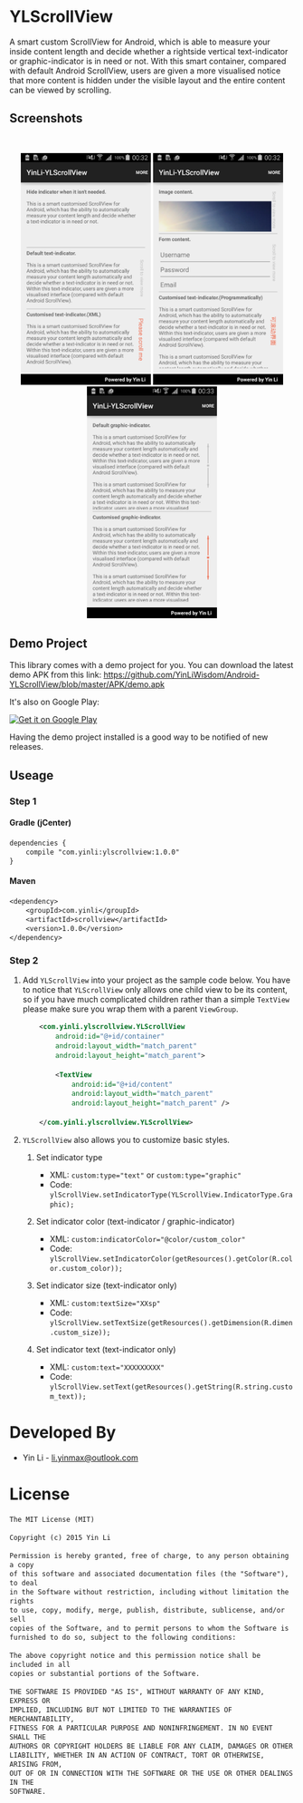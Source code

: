 # YLScrollView
A smart custom ScrollView for Android, which is able to measure your inside content length and decide whether a rightside vertical text-indicator or graphic-indicator is in need or not. With this smart container, compared with default Android ScrollView, users are given a more visualised notice that more content is hidden under the visible layout and the entire content can be viewed by scrolling.

## Screenshots
<br/>
<p align="center">
<img src="./screenshot/sample_1.png" width="230" />
<img src="./screenshot/sample_2.png" width="230" />
<img src="./screenshot/sample_3.png" width="230" />
</p>

## Demo Project
This library comes with a demo project for you. You can download the latest demo APK from this link:
https://github.com/YinLiWisdom/Android-YLScrollView/blob/master/APK/demo.apk

It's also on Google Play:

<a href="https://play.google.com/store/apps/details?id=com.yinli.yinli_ylscrollview&hl=en_GB">
  <img alt="Get it on Google Play"
       src="https://developer.android.com/images/brand/en_generic_rgb_wo_60.png" />
</a>

Having the demo project installed is a good way to be notified of new releases.

## Useage
### Step 1
#### Gradle (jCenter)
```
dependencies {
    compile "com.yinli:ylscrollview:1.0.0"
}
```
#### Maven
```
<dependency>
	<groupId>com.yinli</groupId>
	<artifactId>scrollview</artifactId>
	<version>1.0.0</version>
</dependency>
```

### Step 2
1. Add `YLScrollView` into your project as the sample code below. You have to notice that `YLScrollView` only allows one child view to be its content, so if you have much complicated children rather than a simple `TextView` please make sure you wrap them with a parent `ViewGroup`. 
	```xml
	    <com.yinli.ylscrollview.YLScrollView
	        android:id="@+id/container"
	        android:layout_width="match_parent"
	        android:layout_height="match_parent">
	        
	        <TextView
	            android:id="@+id/content"
	            android:layout_width="match_parent"
	            android:layout_height="match_parent" />
	
	    </com.yinli.ylscrollview.YLScrollView>
	```
	
2. `YLScrollView` also allows you to customize basic styles.

	1. Set indicator type
		* XML: `custom:type="text"` or `custom:type="graphic"`
		* Code: `ylScrollView.setIndicatorType(YLScrollView.IndicatorType.Graphic);`

	2. Set indicator color (text-indicator / graphic-indicator)
		* XML: `custom:indicatorColor="@color/custom_color"`
		* Code: `ylScrollView.setIndicatorColor(getResources().getColor(R.color.custom_color));`

	3. Set indicator size (text-indicator only)
		* XML: `custom:textSize="XXsp"`
		* Code: `ylScrollView.setTextSize(getResources().getDimension(R.dimen.custom_size));`

	4. Set indicator text (text-indicator only)
		* XML: `custom:text="XXXXXXXXX"`
		* Code: `ylScrollView.setText(getResources().getString(R.string.custom_text));`

Developed By
============
* Yin Li - <li.yinmax@outlook.com>

# License
    The MIT License (MIT)

    Copyright (c) 2015 Yin Li

    Permission is hereby granted, free of charge, to any person obtaining a copy
    of this software and associated documentation files (the "Software"), to deal
    in the Software without restriction, including without limitation the rights
    to use, copy, modify, merge, publish, distribute, sublicense, and/or sell
    copies of the Software, and to permit persons to whom the Software is
    furnished to do so, subject to the following conditions:

    The above copyright notice and this permission notice shall be included in all
    copies or substantial portions of the Software.

    THE SOFTWARE IS PROVIDED "AS IS", WITHOUT WARRANTY OF ANY KIND, EXPRESS OR
    IMPLIED, INCLUDING BUT NOT LIMITED TO THE WARRANTIES OF MERCHANTABILITY,
    FITNESS FOR A PARTICULAR PURPOSE AND NONINFRINGEMENT. IN NO EVENT SHALL THE
    AUTHORS OR COPYRIGHT HOLDERS BE LIABLE FOR ANY CLAIM, DAMAGES OR OTHER
    LIABILITY, WHETHER IN AN ACTION OF CONTRACT, TORT OR OTHERWISE, ARISING FROM,
    OUT OF OR IN CONNECTION WITH THE SOFTWARE OR THE USE OR OTHER DEALINGS IN THE
    SOFTWARE.

